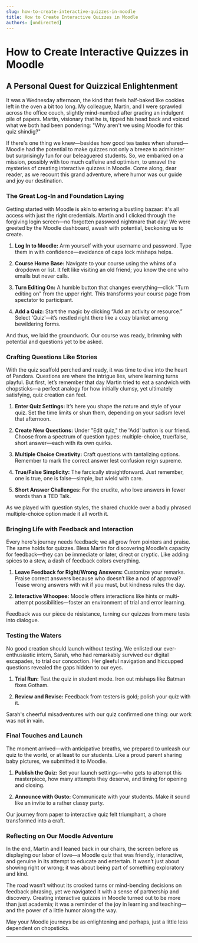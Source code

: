 ```yaml
---
slug: how-to-create-interactive-quizzes-in-moodle
title: How to Create Interactive Quizzes in Moodle
authors: [undirected]
---
```



# How to Create Interactive Quizzes in Moodle

## A Personal Quest for Quizzical Enlightenment

It was a Wednesday afternoon, the kind that feels half-baked like cookies left in the oven a bit too long. My colleague, Martin, and I were sprawled across the office couch, slightly mind-numbed after grading an indulgent pile of papers. Martin, visionary that he is, tipped his head back and voiced what we both had been pondering: "Why aren't we using Moodle for this quiz shindig?"

If there's one thing we knew—besides how good tea tastes when shared—Moodle had the potential to make quizzes not only a breeze to administer but surprisingly fun for our beleaguered students. So, we embarked on a mission, possibly with too much caffeine and optimism, to unravel the mysteries of creating interactive quizzes in Moodle. Come along, dear reader, as we recount this grand adventure, where humor was our guide and joy our destination.

### The Great Log-In and Foundation Laying

Getting started with Moodle is akin to entering a bustling bazaar: it's all access with just the right credentials. Martin and I clicked through the forgiving login screen—no forgotten password nightmare that day! We were greeted by the Moodle dashboard, awash with potential, beckoning us to create.

1. **Log In to Moodle:** Arm yourself with your username and password. Type them in with confidence—avoidance of caps lock mishaps helps.
   
2. **Course Home Base:** Navigate to your course using the whims of a dropdown or list. It felt like visiting an old friend; you know the one who emails but never calls.

3. **Turn Editing On:** A humble button that changes everything—click "Turn editing on" from the upper right. This transforms your course page from spectator to participant.

4. **Add a Quiz:** Start the magic by clicking “Add an activity or resource.” Select 'Quiz'—it’s nestled right there like a cozy blanket among bewildering forms.

And thus, we laid the groundwork. Our course was ready, brimming with potential and questions yet to be asked.

### Crafting Questions Like Stories

With the quiz scaffold perched and ready, it was time to dive into the heart of Pandora. Questions are where the intrigue lies, where learning turns playful. But first, let’s remember that day Martin tried to eat a sandwich with chopsticks—a perfect analogy for how initially clumsy, yet ultimately satisfying, quiz creation can feel.

1. **Enter Quiz Settings:** It’s here you shape the nature and style of your quiz. Set the time limits or shun them, depending on your sadism level that afternoon.

2. **Create New Questions:** Under "Edit quiz," the 'Add' button is our friend. Choose from a spectrum of question types: multiple-choice, true/false, short answer—each with its own quirks.

3. **Multiple Choice Creativity:** Craft questions with tantalizing options. Remember to mark the correct answer lest confusion reign supreme.

4. **True/False Simplicity:** The farcically straightforward. Just remember, one is true, one is false—simple, but wield with care.

5. **Short Answer Challenges:** For the erudite, who love answers in fewer words than a TED Talk.

As we played with question styles, the shared chuckle over a badly phrased multiple-choice option made it all worth it.

### Bringing Life with Feedback and Interaction

Every hero's journey needs feedback; we all grow from pointers and praise. The same holds for quizzes. Bless Martin for discovering Moodle’s capacity for feedback—they can be immediate or later, direct or cryptic. Like adding spices to a stew, a dash of feedback colors everything.

1. **Leave Feedback for Right/Wrong Answers:** Customize your remarks. Praise correct answers because who doesn’t like a nod of approval? Tease wrong answers with wit if you must, but kindness rules the day.

2. **Interactive Whoopee:** Moodle offers interactions like hints or multi-attempt possibilities—foster an environment of trial and error learning.

Feedback was our pièce de résistance, turning our quizzes from mere tests into dialogue.

### Testing the Waters

No good creation should launch without testing. We enlisted our ever-enthusiastic intern, Sarah, who had remarkably survived our digital escapades, to trial our concoction. Her gleeful navigation and hiccupped questions revealed the gaps hidden to our eyes.

1. **Trial Run:** Test the quiz in student mode. Iron out mishaps like Batman fixes Gotham.

2. **Review and Revise:** Feedback from testers is gold; polish your quiz with it.

Sarah's cheerful misadventures with our quiz confirmed one thing: our work was not in vain.

### Final Touches and Launch

The moment arrived—with anticipative breaths, we prepared to unleash our quiz to the world, or at least to our students. Like a proud parent sharing baby pictures, we submitted it to Moodle.

1. **Publish the Quiz:** Set your launch settings—who gets to attempt this masterpiece, how many attempts they deserve, and timing for opening and closing.

2. **Announce with Gusto:** Communicate with your students. Make it sound like an invite to a rather classy party.

Our journey from paper to interactive quiz felt triumphant, a chore transformed into a craft.

### Reflecting on Our Moodle Adventure

In the end, Martin and I leaned back in our chairs, the screen before us displaying our labor of love—a Moodle quiz that was friendly, interactive, and genuine in its attempt to educate and entertain. It wasn’t just about showing right or wrong; it was about being part of something exploratory and kind.

The road wasn’t without its crooked turns or mind-bending decisions on feedback phrasing, yet we navigated it with a sense of partnership and discovery. Creating interactive quizzes in Moodle turned out to be more than just academia; it was a reminder of the joy in learning and teaching—and the power of a little humor along the way.

May your Moodle journeys be as enlightening and perhaps, just a little less dependent on chopsticks.

---